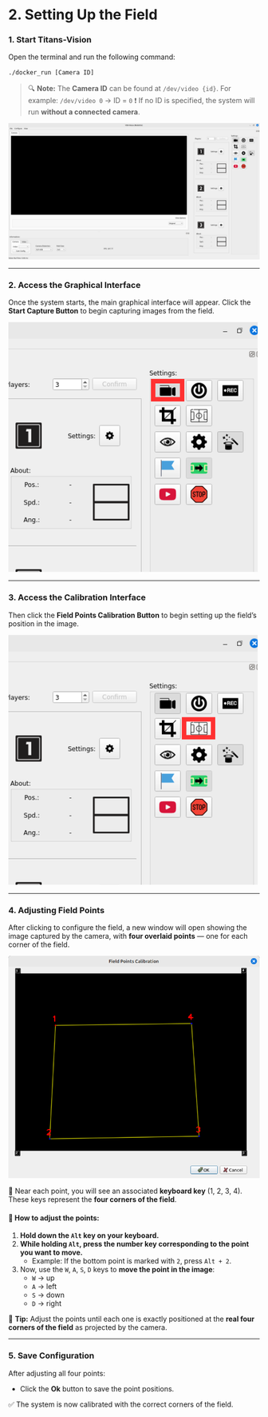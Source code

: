 # 2. Setting Up the Field

### 1. Start Titans-Vision

Open the terminal and run the following command:

```bash
./docker_run [Camera ID]
```

> 🔍 **Note:** The **Camera ID** can be found at `/dev/video {id}`.
> For example: `/dev/video 0` → ID = `0` 
> ❗ If no ID is specified, the system will run **without a connected camera**.

![Startup Screen](assets/img/TelaTitansVision.png)

---

### 2. Access the Graphical Interface

Once the system starts, the main graphical interface will appear. 
Click the **Start Capture Button** to begin capturing images from the field.

![Capture Button](assets/img/parte1.png)

---

### 3. Access the Calibration Interface

Then click the **Field Points Calibration Button** to begin setting up the field’s position in the image.

![Calibration Button](assets/img/parte2.png)

---

### 4. Adjusting Field Points

After clicking to configure the field, a new window will open showing the image captured by the camera, with **four overlaid points** — one for each corner of the field.

![Field Configuration Interface](assets/img/CapturaCampo.png)

🔹 Near each point, you will see an associated **keyboard key** (1, 2, 3, 4). 
These keys represent the **four corners of the field**.

#### 📍 How to adjust the points:

1. **Hold down the `Alt` key on your keyboard.**
2. **While holding `Alt`, press the number key corresponding to the point you want to move.**
   - Example: If the bottom point is marked with `2`, press `Alt + 2`.
3. Now, use the `W`, `A`, `S`, `D` keys to **move the point in the image**:
   - `W` → up 
   - `A` → left 
   - `S` → down  
   - `D` → right

📝 **Tip:** Adjust the points until each one is exactly positioned at the **real four corners of the field** as projected by the camera.

---

### 5. Save Configuration

After adjusting all four points:

- Click the **Ok** button to save the point positions.

✅ The system is now calibrated with the correct corners of the field.

